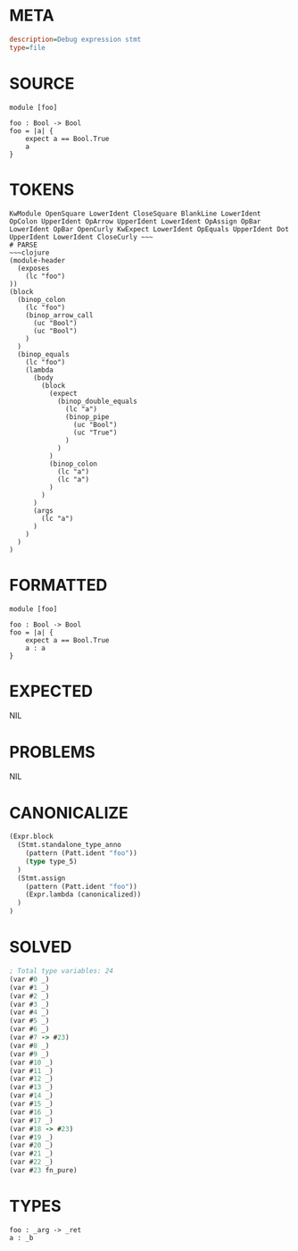 # META
~~~ini
description=Debug expression stmt
type=file
~~~
# SOURCE
~~~roc
module [foo]

foo : Bool -> Bool
foo = |a| {
    expect a == Bool.True
    a
}
~~~
# TOKENS
~~~text
KwModule OpenSquare LowerIdent CloseSquare BlankLine LowerIdent OpColon UpperIdent OpArrow UpperIdent LowerIdent OpAssign OpBar LowerIdent OpBar OpenCurly KwExpect LowerIdent OpEquals UpperIdent Dot UpperIdent LowerIdent CloseCurly ~~~
# PARSE
~~~clojure
(module-header
  (exposes
    (lc "foo")
))
(block
  (binop_colon
    (lc "foo")
    (binop_arrow_call
      (uc "Bool")
      (uc "Bool")
    )
  )
  (binop_equals
    (lc "foo")
    (lambda
      (body
        (block
          (expect
            (binop_double_equals
              (lc "a")
              (binop_pipe
                (uc "Bool")
                (uc "True")
              )
            )
          )
          (binop_colon
            (lc "a")
            (lc "a")
          )
        )
      )
      (args
        (lc "a")
      )
    )
  )
)
~~~
# FORMATTED
~~~roc
module [foo]

foo : Bool -> Bool
foo = |a| {
	expect a == Bool.True
	a : a
}
~~~
# EXPECTED
NIL
# PROBLEMS
NIL
# CANONICALIZE
~~~clojure
(Expr.block
  (Stmt.standalone_type_anno
    (pattern (Patt.ident "foo"))
    (type type_5)
  )
  (Stmt.assign
    (pattern (Patt.ident "foo"))
    (Expr.lambda (canonicalized))
  )
)
~~~
# SOLVED
~~~clojure
; Total type variables: 24
(var #0 _)
(var #1 _)
(var #2 _)
(var #3 _)
(var #4 _)
(var #5 _)
(var #6 _)
(var #7 -> #23)
(var #8 _)
(var #9 _)
(var #10 _)
(var #11 _)
(var #12 _)
(var #13 _)
(var #14 _)
(var #15 _)
(var #16 _)
(var #17 _)
(var #18 -> #23)
(var #19 _)
(var #20 _)
(var #21 _)
(var #22 _)
(var #23 fn_pure)
~~~
# TYPES
~~~roc
foo : _arg -> _ret
a : _b
~~~
